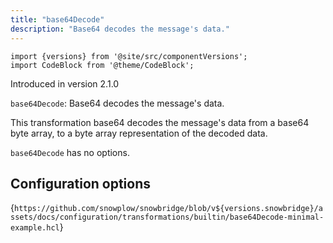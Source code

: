 ```yaml
---
title: "base64Decode"
description: "Base64 decodes the message's data."
---
```


```mdx-code-block
import {versions} from '@site/src/componentVersions';
import CodeBlock from '@theme/CodeBlock';
```

Introduced in version 2.1.0

`base64Decode`: Base64 decodes the message's data.

This transformation base64 decodes the message's data from a base64 byte array, to a byte array representation of the decoded data.

`base64Decode` has no options.

## Configuration options

<CodeBlock language="hcl" reference>{`
https://github.com/snowplow/snowbridge/blob/v${versions.snowbridge}/assets/docs/configuration/transformations/builtin/base64Decode-minimal-example.hcl
`}</CodeBlock>
